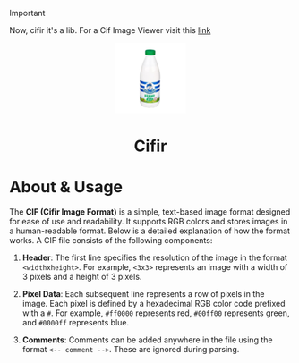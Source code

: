 > [!IMPORTANT]
> Now, cifir it's a lib. For a Cif Image Viewer visit this [link](https://github.com/slakgosh/civ)

<div align="center">
  <picture>
        <img alt="The Cifir Image Format Logo"
         src="cifirworks/cifir.png"
         width="25%">
  </picture>

<h1>Cifir</h1>
</div>

# About & Usage
The **CIF (Cifir Image Format)** is a simple, text-based image format designed for ease of use and readability. It supports RGB colors and stores images in a human-readable format. Below is a detailed explanation of how the format works.
A CIF file consists of the following components:

1. **Header**: The first line specifies the resolution of the image in the format `<widthxheight>`. For example, `<3x3>` represents an image with a width of 3 pixels and a height of 3 pixels.

2. **Pixel Data**: Each subsequent line represents a row of pixels in the image. Each pixel is defined by a hexadecimal RGB color code prefixed with a `#`. For example, `#ff0000` represents red, `#00ff00` represents green, and `#0000ff` represents blue.

3. **Comments**: Comments can be added anywhere in the file using the format `<-- comment -->`. These are ignored during parsing.

